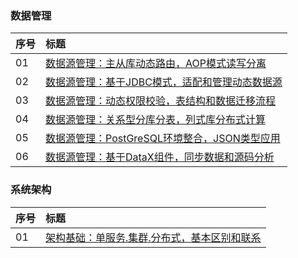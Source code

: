 ### 数据管理

|序号| 标题|
|:---|:---|
| 01 | [数据源管理：主从库动态路由，AOP模式读写分离](https://mp.weixin.qq.com/s/FlRwouBgqEJEDLqffo_z6A)|
| 02 | [数据源管理：基于JDBC模式，适配和管理动态数据源](https://mp.weixin.qq.com/s/_mOvZp0-LMEvcBpLuI2p7w)|
| 03 | [数据源管理：动态权限校验，表结构和数据迁移流程](https://mp.weixin.qq.com/s/Acrff9vopDj67jH17f9FUg)|
| 04 | [数据源管理：关系型分库分表，列式库分布式计算](https://mp.weixin.qq.com/s/Ej39uHHgJIeyDmxDVJGvMQ)|
| 05 | [数据源管理：PostGreSQL环境整合，JSON类型应用](https://mp.weixin.qq.com/s/GqFJCoWiEtgG-LXY3Cb54w)|
| 06 | [数据源管理：基于DataX组件，同步数据和源码分析](https://mp.weixin.qq.com/s/FZz-0Q5d1ZLi4nLE2uIchQ)|

### 系统架构

|序号| 标题|
|:---|:---|
01 | [架构基础：单服务.集群.分布式，基本区别和联系](https://mp.weixin.qq.com/s/TPbbo1EABJsDCcjL7n9wmQ)|